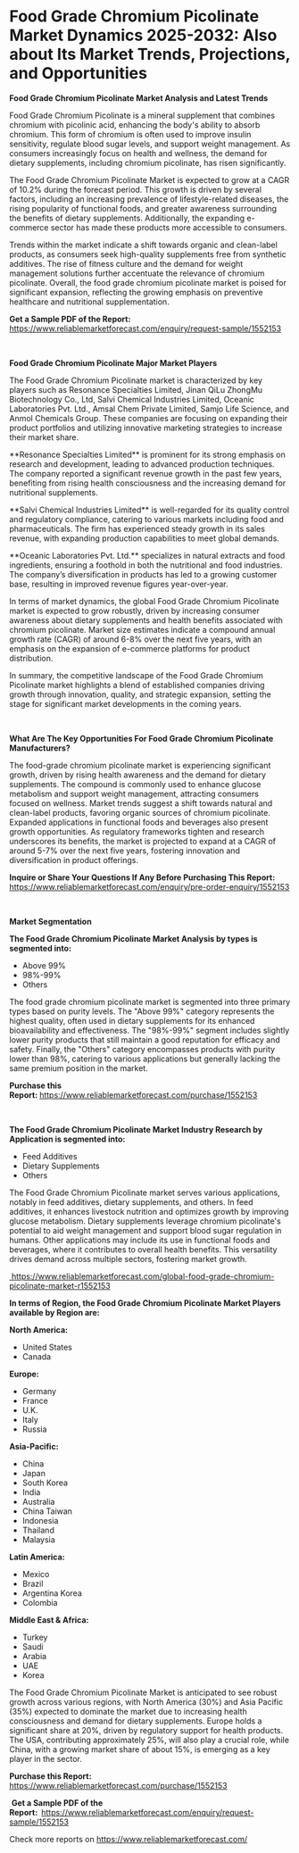 <p><h1>Food Grade Chromium Picolinate Market Dynamics 2025-2032: Also about Its Market Trends, Projections, and Opportunities</h1></p><p><strong>Food Grade Chromium Picolinate Market Analysis and Latest Trends</strong></p>
<p><p>Food Grade Chromium Picolinate is a mineral supplement that combines chromium with picolinic acid, enhancing the body's ability to absorb chromium. This form of chromium is often used to improve insulin sensitivity, regulate blood sugar levels, and support weight management. As consumers increasingly focus on health and wellness, the demand for dietary supplements, including chromium picolinate, has risen significantly.</p><p>The Food Grade Chromium Picolinate Market is expected to grow at a CAGR of 10.2% during the forecast period. This growth is driven by several factors, including an increasing prevalence of lifestyle-related diseases, the rising popularity of functional foods, and greater awareness surrounding the benefits of dietary supplements. Additionally, the expanding e-commerce sector has made these products more accessible to consumers. </p><p>Trends within the market indicate a shift towards organic and clean-label products, as consumers seek high-quality supplements free from synthetic additives. The rise of fitness culture and the demand for weight management solutions further accentuate the relevance of chromium picolinate. Overall, the food grade chromium picolinate market is poised for significant expansion, reflecting the growing emphasis on preventive healthcare and nutritional supplementation.</p></p>
<p><strong>Get a Sample PDF of the Report:&nbsp;</strong> <a href="https://www.reliablemarketforecast.com/enquiry/request-sample/1552153?utm_campaign=1674&utm_medium=2&utm_source=Github&utm_content=ia&utm_term=01022025&utm_id=food-grade-chromium-picolinate">https://www.reliablemarketforecast.com/enquiry/request-sample/1552153</a></p>
<p>&nbsp;</p>
<p><strong>Food Grade Chromium Picolinate Major Market Players</strong></p>
<p><p>The Food Grade Chromium Picolinate market is characterized by key players such as Resonance Specialties Limited, Jinan QiLu ZhongMu Biotechnology Co., Ltd, Salvi Chemical Industries Limited, Oceanic Laboratories Pvt. Ltd., Amsal Chem Private Limited, Samjo Life Science, and Anmol Chemicals Group. These companies are focusing on expanding their product portfolios and utilizing innovative marketing strategies to increase their market share.</p><p>**Resonance Specialties Limited** is prominent for its strong emphasis on research and development, leading to advanced production techniques. The company reported a significant revenue growth in the past few years, benefiting from rising health consciousness and the increasing demand for nutritional supplements.</p><p>**Salvi Chemical Industries Limited** is well-regarded for its quality control and regulatory compliance, catering to various markets including food and pharmaceuticals. The firm has experienced steady growth in its sales revenue, with expanding production capabilities to meet global demands.</p><p>**Oceanic Laboratories Pvt. Ltd.** specializes in natural extracts and food ingredients, ensuring a foothold in both the nutritional and food industries. The company’s diversification in products has led to a growing customer base, resulting in improved revenue figures year-over-year.</p><p>In terms of market dynamics, the global Food Grade Chromium Picolinate market is expected to grow robustly, driven by increasing consumer awareness about dietary supplements and health benefits associated with chromium picolinate. Market size estimates indicate a compound annual growth rate (CAGR) of around 6-8% over the next five years, with an emphasis on the expansion of e-commerce platforms for product distribution.</p><p>In summary, the competitive landscape of the Food Grade Chromium Picolinate market highlights a blend of established companies driving growth through innovation, quality, and strategic expansion, setting the stage for significant market developments in the coming years.</p></p>
<p>&nbsp;</p>
<p><strong>What Are The Key Opportunities For Food Grade Chromium Picolinate Manufacturers?</strong></p>
<p><p>The food-grade chromium picolinate market is experiencing significant growth, driven by rising health awareness and the demand for dietary supplements. The compound is commonly used to enhance glucose metabolism and support weight management, attracting consumers focused on wellness. Market trends suggest a shift towards natural and clean-label products, favoring organic sources of chromium picolinate. Expanded applications in functional foods and beverages also present growth opportunities. As regulatory frameworks tighten and research underscores its benefits, the market is projected to expand at a CAGR of around 5-7% over the next five years, fostering innovation and diversification in product offerings.</p></p>
<p><strong>Inquire or Share Your Questions If Any Before Purchasing This Report:</strong> <a href="https://www.reliablemarketforecast.com/enquiry/pre-order-enquiry/1552153?utm_campaign=1674&utm_medium=2&utm_source=Github&utm_content=ia&utm_term=01022025&utm_id=food-grade-chromium-picolinate">https://www.reliablemarketforecast.com/enquiry/pre-order-enquiry/1552153</a></p>
<p>&nbsp;</p>
<p><strong>Market Segmentation</strong></p>
<p><strong>The Food Grade Chromium Picolinate Market Analysis by types is segmented into:</strong></p>
<p><ul><li>Above 99%</li><li>98%-99%</li><li>Others</li></ul></p>
<p><p>The food grade chromium picolinate market is segmented into three primary types based on purity levels. The "Above 99%" category represents the highest quality, often used in dietary supplements for its enhanced bioavailability and effectiveness. The "98%-99%" segment includes slightly lower purity products that still maintain a good reputation for efficacy and safety. Finally, the "Others" category encompasses products with purity lower than 98%, catering to various applications but generally lacking the same premium position in the market.</p></p>
<p><strong>Purchase this Report:&nbsp;</strong><a href="https://www.reliablemarketforecast.com/purchase/1552153?utm_campaign=1674&utm_medium=2&utm_source=Github&utm_content=ia&utm_term=01022025&utm_id=food-grade-chromium-picolinate">https://www.reliablemarketforecast.com/purchase/1552153</a></p>
<p>&nbsp;</p>
<p><strong>The Food Grade Chromium Picolinate Market Industry Research by Application is segmented into:</strong></p>
<p><ul><li>Feed Additives</li><li>Dietary Supplements</li><li>Others</li></ul></p>
<p><p>The Food Grade Chromium Picolinate market serves various applications, notably in feed additives, dietary supplements, and others. In feed additives, it enhances livestock nutrition and optimizes growth by improving glucose metabolism. Dietary supplements leverage chromium picolinate's potential to aid weight management and support blood sugar regulation in humans. Other applications may include its use in functional foods and beverages, where it contributes to overall health benefits. This versatility drives demand across multiple sectors, fostering market growth.</p></p>
<p><a href="https://www.reliablemarketforecast.com/global-food-grade-chromium-picolinate-market-r1552153?utm_campaign=1674&utm_medium=2&utm_source=Github&utm_content=ia&utm_term=01022025&utm_id=food-grade-chromium-picolinate">&nbsp;https://www.reliablemarketforecast.com/global-food-grade-chromium-picolinate-market-r1552153</a></p>
<p><strong>In terms of Region, the Food Grade Chromium Picolinate Market Players available by Region are:</strong></p>
<p>
    <p> <strong> North America: </strong>
        <ul>
            <li>United States</li>
            <li>Canada</li>
        </ul>
        </p> 
    <p> <strong> Europe: </strong>
        <ul>
            <li>Germany</li>
            <li>France</li>
            <li>U.K.</li>
            <li>Italy</li>
            <li>Russia</li>
        </ul>
        </p> 
    <p> <strong> Asia-Pacific: </strong>
        <ul>
            <li>China</li>
            <li>Japan</li>
            <li>South Korea</li>
            <li>India</li>
            <li>Australia</li>
            <li>China Taiwan</li>
            <li>Indonesia</li>
            <li>Thailand</li>
            <li>Malaysia</li>
        </ul>
        </p> 
    <p> <strong> Latin America: </strong>
        <ul>
            <li>Mexico</li>
            <li>Brazil</li>
            <li>Argentina Korea</li>
            <li>Colombia</li>
        </ul>
        </p> 
    <p> <strong> Middle East & Africa: </strong>
        <ul>
            <li>Turkey</li>
            <li>Saudi</li>
            <li>Arabia</li>
            <li>UAE</li>
            <li>Korea</li>
        </ul>
    </p>
    </p>
<p><p>The Food Grade Chromium Picolinate Market is anticipated to see robust growth across various regions, with North America (30%) and Asia Pacific (35%) expected to dominate the market due to increasing health consciousness and demand for dietary supplements. Europe holds a significant share at 20%, driven by regulatory support for health products. The USA, contributing approximately 25%, will also play a crucial role, while China, with a growing market share of about 15%, is emerging as a key player in the sector.</p></p>
<p><strong>Purchase this Report: </strong><a href="https://www.reliablemarketforecast.com/purchase/1552153?utm_campaign=1674&utm_medium=2&utm_source=Github&utm_content=ia&utm_term=01022025&utm_id=food-grade-chromium-picolinate">https://www.reliablemarketforecast.com/purchase/1552153</a></p>
<p>&nbsp;<strong>Get a Sample PDF of the Report:&nbsp;&nbsp;</strong><a href="https://www.reliablemarketforecast.com/enquiry/request-sample/1552153?utm_campaign=1674&utm_medium=2&utm_source=Github&utm_content=ia&utm_term=01022025&utm_id=food-grade-chromium-picolinate">https://www.reliablemarketforecast.com/enquiry/request-sample/1552153</a></p>
<p><strong></strong></p>
<p>Check more reports on <a href="https://www.reliablemarketforecast.com/?utm_campaign=1674&utm_medium=2&utm_source=Github&utm_content=ia&utm_term=01022025&utm_id=food-grade-chromium-picolinate">https://www.reliablemarketforecast.com/</a></p>